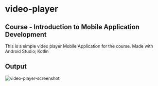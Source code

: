 # video-player

## Course - Introduction to Mobile Application Development

This is a simple video player Mobile Application for the course.  Made with Android Studio; Kotlin  

## Output
  ![video-player-screenshot](https://github.com/AbrarKarim01/video-player/assets/76803325/af9637db-65e8-4884-82fc-e8cc3fd85711)
